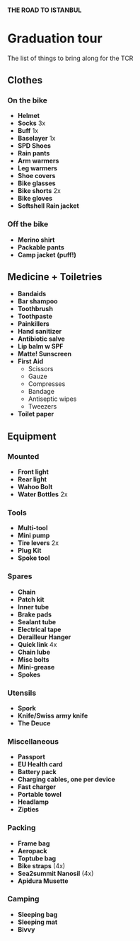 #### THE ROAD TO ISTANBUL

# Graduation tour

The list of things to bring along for the TCR

## Clothes

### On the bike

- **Helmet**
- **Socks** 3x
- **Buff** 1x
- **Baselayer** 1x
- **SPD Shoes**
- **Rain pants**
- **Arm warmers**
- **Leg warmers**
- **Shoe covers**
- **Bike glasses**
- **Bike shorts** 2x 
- **Bike gloves**
- **Softshell Rain jacket**

### Off the bike

- **Merino shirt**
- **Packable pants**
- **Camp jacket (puff!)**

## Medicine + Toiletries

- **Bandaids**
- **Bar shampoo**
- **Toothbrush**
- **Toothpaste**
- **Painkillers**
- **Hand sanitizer**
- **Antibiotic salve**
- **Lip balm w SPF**
- **Matte! Sunscreen**
- **First Aid**
  - Scissors
  - Gauze
  - Compresses
  - Bandage
  - Antiseptic wipes
  - Tweezers
- **Toilet paper**

## Equipment

### Mounted

- **Front light**
- **Rear light**
- **Wahoo Bolt**
- **Water Bottles** 2x

### Tools

- **Multi-tool**
- **Mini pump**
- **Tire levers** 2x
- **Plug Kit**
- **Spoke tool** 

### Spares

- **Chain**
- **Patch kit**
- **Inner tube**
- **Brake pads**
- **Sealant tube**
- **Electrical tape**
- **Derailleur Hanger**
- **Quick link** 4x
- **Chain lube**
- **Misc bolts** 
- **Mini-grease**
- **Spokes**

### Utensils

- **Spork**
- **Knife/Swiss army knife**
- **The Deuce**
  
### Miscellaneous

- **Passport**
- **EU Health card**
- **Battery pack**
- **Charging cables, one per device**
- **Fast charger**
- **Portable towel**
- **Headlamp**
- **Zipties** 

### Packing

- **Frame bag**
- **Aeropack**
- **Toptube bag**
- **Bike straps** (4x)
- **Sea2summit Nanosil** (4x)
- **Apidura Musette**

### Camping

- **Sleeping bag**
- **Sleeping mat**
- **Bivvy**
